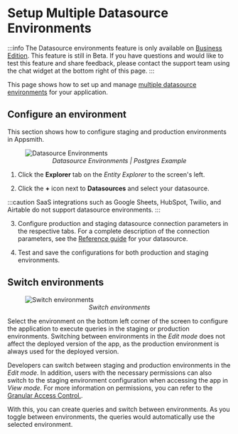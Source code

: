  # Setup Multiple Datasource Environments

:::info
The Datasource environments feature is only available on [Business Edition](https://www.appsmith.com/pricing). This feature is still in Beta. If you have questions and would like to test this feature and share feedback, please contact the support team using the chat widget at the bottom right of this page. 
:::


This page shows how to set up and manage [multiple datasource environments](/connect-data/concepts/Datasource-Environments) for your application.

## Configure an environment

This section shows how to configure staging and production environments in Appsmith. 

<figure>
  <img src="/img/multi-env-3.gif" style= {{width:"850px", height:"auto"}} alt="Datasource Environments"/>
  <figcaption align = "center"><i>Datasource Environments | Postgres Example</i></figcaption>
</figure>

1. Click the **Explorer** tab on the _Entity Explorer_ to the screen's left.

2. Click the **+** icon next to **Datasources** and select your datasource.

:::caution
SaaS integrations such as Google Sheets, HubSpot, Twilio, and Airtable do not support datasource environments.
:::

3. Configure production and staging datasource connection parameters in the respective tabs. For a complete description of the connection parameters, see the [Reference guide](/connect-data/reference) for your datasource.

4. Test and save the configurations for both production and staging environments.



## Switch environments


<figure>
  <img src="/img/switch-img-.png" style= {{width:"600px", height:"420px"}} alt="Switch environments"/>
  <figcaption align = "center"><i>Switch environments</i></figcaption>
</figure>


Select the environment on the bottom left corner of the screen to configure the application to execute queries in the staging or production environments. Switching between environments in the *Edit mode* does not affect the deployed version of the app, as the production environment is always used for the deployed version.

Developers can switch between staging and production environments in the *Edit mode*. In addition, users with the necessary permissions can also switch to the staging environment configuration when accessing the app in *View mode*. For more information on permissions, you can refer to the [Granular Access Control.](/advanced-concepts/granular-access-control).

With this, you can create queries and switch between environments. As you toggle between environments, the queries would automatically use the selected environment.